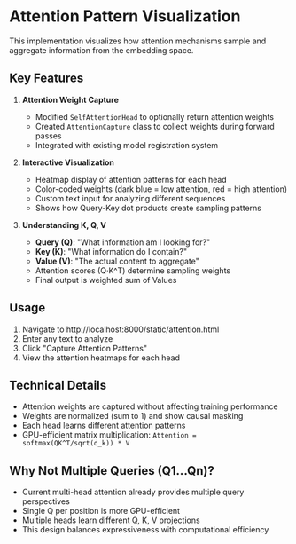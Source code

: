 # Attention Pattern Visualization

This implementation visualizes how attention mechanisms sample and aggregate information from the embedding space.

## Key Features

1. **Attention Weight Capture**
   - Modified `SelfAttentionHead` to optionally return attention weights
   - Created `AttentionCapture` class to collect weights during forward passes
   - Integrated with existing model registration system

2. **Interactive Visualization**
   - Heatmap display of attention patterns for each head
   - Color-coded weights (dark blue = low attention, red = high attention)
   - Custom text input for analyzing different sequences
   - Shows how Query-Key dot products create sampling patterns

3. **Understanding K, Q, V**
   - **Query (Q)**: "What information am I looking for?"
   - **Key (K)**: "What information do I contain?"
   - **Value (V)**: "The actual content to aggregate"
   - Attention scores (Q·K^T) determine sampling weights
   - Final output is weighted sum of Values

## Usage

1. Navigate to http://localhost:8000/static/attention.html
2. Enter any text to analyze
3. Click "Capture Attention Patterns"
4. View the attention heatmaps for each head

## Technical Details

- Attention weights are captured without affecting training performance
- Weights are normalized (sum to 1) and show causal masking
- Each head learns different attention patterns
- GPU-efficient matrix multiplication: `Attention = softmax(QK^T/sqrt(d_k)) * V`

## Why Not Multiple Queries (Q1...Qn)?

- Current multi-head attention already provides multiple query perspectives
- Single Q per position is more GPU-efficient
- Multiple heads learn different Q, K, V projections
- This design balances expressiveness with computational efficiency